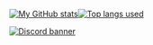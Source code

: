 <!-- ### ![](https://i.ytimg.com/vi/APX9DHvmX4o/maxresdefault.jpg)*this cat is not mine (but very cute)* -->
[![My GitHub stats](https://github-readme-stats.vercel.app/api?username=Aritz331&show_icons=true&theme=github_dark&title_color=ffffff&border_color=0d1117)](https://aritz331.github.com/discord)[![Top langs used](https://github-readme-stats.vercel.app/api/top-langs/?username=Aritz331&show_icons=true&theme=github_dark&title_color=ffffff&border_color=0d1117&card_width=496)](https://aritz331.github.com/discord)

[![Discord banner](https://img.shields.io/badge/aritz331.tk/discord-gray?style=for-the-badge&logo=discord&logoColor=white&labelColor=5865F2)](https://aritz331.github.com/discord)


<!--
**Aritz331/aritz331** is a ✨ _special_ ✨ repository because its `README.md` (this file) appears on your GitHub profile.

Here are some ideas to get you started:

- 🔭 I’m currently working on ...
- 🌱 I’m currently learning ...
- 👯 I’m looking to collaborate on ...
- 🤔 I’m looking for help with ...
- 💬 Ask me about ...
- 📫 How to reach me: ...
- 😄 Pronouns: ...
- ⚡ Fun fact: ...
-->
